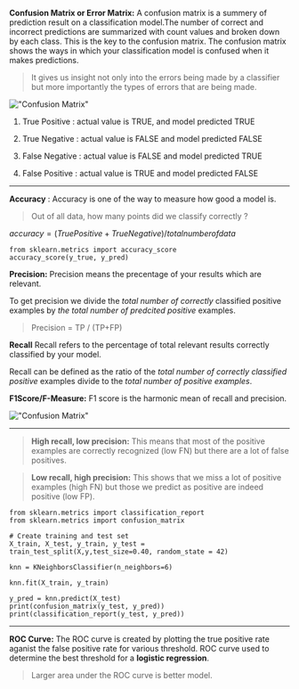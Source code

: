 **Confusion Matrix or Error Matrix:** A confusion matrix is a summery of prediction result on a classification model.The number of correct and incorrect predictions are summarized with count values and broken down by each class. This is the key to the confusion matrix. The confusion matrix shows the ways in which your classification model is confused when it makes predictions.

> It gives us insight not only into the errors being made by a classifier but more importantly the types of errors that are being made.


!["Confusion Matrix"](/Images/cofusion-matrix-1.png)

1. True Positive : actual value is TRUE, and model predicted TRUE 

2. True Negative : actual value is FALSE and model predicted FALSE 

3. False Negative : actual value is FALSE and model predicted TRUE

4. False Positive : actual value is TRUE and model predicted FALSE 
---

**Accuracy** : Accuracy is one of the way to measure how good a model is. 

> Out of all data, how many points did we classify correctly ? 

$accuracy = (True Positive + True Negative) / total number of data$ 

```
from sklearn.metrics import accuracy_score
accuracy_score(y_true, y_pred)
```

**Precision:** Precision means the precentage of your results which are relevant.

To get precision we divide the *total number of correctly* classified positive examples by *the total number of predcited positive* examples.

> Precision = TP / (TP+FP) 

**Recall** Recall refers to the percentage of total relevant results correctly classified by your model. 

Recall can be defined as the ratio of the *total number of correctly classified positive* examples divide to the *total number of positive examples*. 


**F1Score/F-Measure:** F1 score is the harmonic mean of recall and precision.

!["Confusion Matrix"](/Images/cofusion-matrix-2.png)

---

> **High recall, low precision:** This means that most of the positive examples are correctly recognized (low FN) but there are a lot of false positives.


> **Low recall, high precision:** This shows that we miss a lot of positive examples (high FN) but those we predict as positive are indeed positive (low FP).

```
from sklearn.metrics import classification_report
from sklearn.metrics import confusion_matrix

# Create training and test set
X_train, X_test, y_train, y_test = train_test_split(X,y,test_size=0.40, random_state = 42)

knn = KNeighborsClassifier(n_neighbors=6)

knn.fit(X_train, y_train)

y_pred = knn.predict(X_test)
print(confusion_matrix(y_test, y_pred))
print(classification_report(y_test, y_pred))
```

---

**ROC Curve:** The ROC curve is created by plotting the true positive rate aganist the false positive rate for various threshold. ROC curve used to determine the best threshold for a **logistic regression**. 

> Larger area under the ROC curve is better model.  